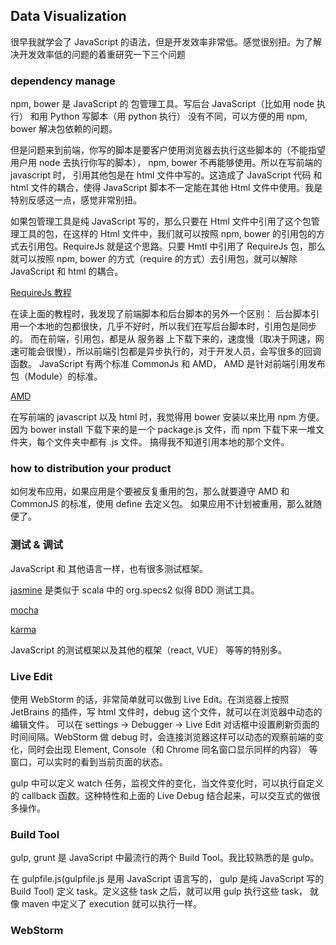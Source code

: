 ## Data Visualization

很早我就学会了 JavaScript 的语法，但是开发效率非常低。感觉很别扭。为了解决开发效率低的问题的着重研究一下三个问题

### dependency manage

npm, bower 是 JavaScript 的 包管理工具。写后台 JavaScript（比如用 node 执行） 和用 Python 写脚本（用 python 执行）
没有不同，可以方便的用 npm, bower 解决包依赖的问题。

但是问题来到前端，你写的脚本是要客户使用浏览器去执行这些脚本的（不能指望用户用 node 去执行你写的脚本）， npm, bower 不再能够使用。所以在写前端的 javascript 时， 引用其他包是在 html 文件中写的。这造成了 JavaScript 代码 和 html 文件的耦合，使得 JavaScript
脚本不一定能在其他 Html 文件中使用。我是特别反感这一点，感觉非常别扭。


如果包管理工具是纯 JavaScript 写的，那么只要在 Html 文件中引用了这个包管理工具的包，在这样的 Html 文件中，我们就可以按照 npm,
bower 的引用包的方式去引用包。RequireJs 就是这个思路。只要 Hmtl 中引用了 RequireJs 包，那么就可以按照 npm, bower 的方式（require
的方式）去引用包，就可以解除 JavaScript 和 html 的耦合。

[RequireJs 教程](http://www.ruanyifeng.com/blog/2012/11/require_js.html)

在读上面的教程时，我发现了前端脚本和后台脚本的另外一个区别： 后台脚本引用一个本地的包都很快，几乎不好时，所以我们在写后台脚本时，引用包是同步的。
而在前端，引用包，都是从 服务器 上下载下来的，速度慢（取决于网速，网速可能会很慢），所以前端引包都是异步执行的，对于开发人员，会写很多的回调函数。
JavaScript 有两个标准 CommonJs 和 AMD， AMD 是针对前端引用发布包（Module）的标准。

[AMD](http://www.ruanyifeng.com/blog/2012/10/asynchronous_module_definition.html)


在写前端的 javascript 以及 html 时，我觉得用 bower 安装以来比用 npm 方便。因为 bower install <package> 下载下来的是一个 package.js 文件，而 npm 下载下来一堆文件夹，每个文件夹中都有 .js 文件。
搞得我不知道引用本地的那个文件。

### how to distribution your product

如何发布应用，如果应用是个要被反复重用的包，那么就要遵守 AMD 和 CommonJS 的标准，使用 define 去定义包。
如果应用不计划被重用，那么就随便了。


### 测试 & 调试

JavaScript 和 其他语言一样，也有很多测试框架。

[jasmine](https://jasmine.github.io/) 是类似于 scala 中的 org.specs2 似得 BDD 测试工具。

[mocha](https://mochajs.org/)

[karma](https://karma-runner.github.io/1.0/index.html)

JavaScript 的测试框架以及其他的框架（react, VUE） 等等的特别多。


### Live Edit

使用 WebStorm 的话，非常简单就可以做到 Live Edit。在浏览器上按照 JetBrains 的插件，写 html 文件时，debug 这个文件，就可以在浏览器中动态的编辑文件。
可以在 settings -> Debugger -> Live Edit 对话框中设置刷新页面的时间间隔。WebStorm 做 debug 时，会连接浏览器这样可以动态的观察前端的变化，同时会出现
Element, Console（和 Chrome 同名窗口显示同样的内容） 等窗口，可以实时的看到当前页面的状态。


gulp 中可以定义 watch 任务，监视文件的变化，当文件变化时，可以执行自定义的 callback 函数。这种特性和上面的 Live Debug 结合起来，可以交互式的做很多操作。


### Build Tool

gulp, grunt 是 JavaScript 中最流行的两个 Build Tool。我比较熟悉的是 gulp。

在 gulpfile.js(gulpfile.js 是用 JavaScript 语言写的， gulp 是纯 JavaScript 写的 Build Tool) 定义 task。定义这些 task 之后，就可以用 gulp 执行这些 task， 就像 maven 中定义了 execution 就可以执行一样。


### WebStorm
